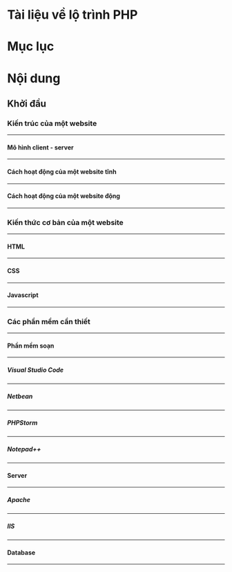 Tài liệu về lộ trình PHP
==================


Mục lục
======
<!--ts-->
  
<!--te-->


Nội dung
=======

Khởi đầu
-----------

### Kiến trúc của một website
-------------------------------------------

#### Mô hình client - server
---------------------------------	

#### Cách hoạt động của một website tĩnh
----------------------------------------------------

#### Cách hoạt động của một website động
-----------------------------------------------------

### Kiến thức cơ bản của một website
-----------------------------------------	

#### HTML
---------------

#### CSS
-----------

#### Javascript
------------------

### Các phần mềm cần thiết
----------------------------------------

#### Phần mềm soạn
-------------------------

##### Visual Studio Code
--------------------------

##### Netbean
----------------

##### PHPStorm
----------------

##### Notepad++
----------------

#### Server
---------------
##### Apache
---------------
##### IIS
----------------

#### Database
------------------

#####
<!--stackedit_data:
eyJoaXN0b3J5IjpbMTYxMjc0MDQ5NCwtNjMyNzMzMzgzXX0=
-->